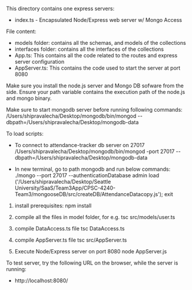 This directory contains one express servers:
* index.ts - Encapsulated Node/Express web server w/ Mongo Access

File content:
- models folder: contains all the schemas, and models of the collections
- interfaces folder: contains all the interfaces of the collections
- App.ts: This contains all the code related to the routes and express server configuration
- AppServer.ts: This contains the code used to start the server at port 8080

Make sure you install the node.js server and Mongo DB sofware from the side.  Ensure your path variable contains the execution path of the node.js and mongo binary.

Make sure to start mongodb server before running following commands:
    /Users/shipravalecha/Desktop/mongodb/bin/mongod --dbpath=/Users/shipravalecha/Desktop/mongodb-data

To load scripts: 

- To connect to attendance-tracker db server on 27017
    /Users/shipravalecha/Desktop/mongodb/bin/mongod -port 27017 --dbpath=/Users/shipravalecha/Desktop/mongodb-data

- In new terminal, go to path mongodb and run below commands: 
    ./mongo --port 27017 --authenticationDatabase admin
    load ('/Users/shipravalecha/Desktop/Seattle University/SaaS/Team3App/CPSC-4240-Team3/mongooseDB/src/createDB/AttendanceDatacopy.js');
    exit

1. install prerequisites: npm install

2. compile all the files in model folder, for e.g.
    tsc src/models/user.ts

3. compile DataAccess.ts file
    tsc DataAccess.ts

4. compile AppServer.ts file
    tsc src/AppServer.ts

5. Execute Node/Express server on port 8080
    node AppServer.js

To test server, try the following URL on the browser, while the server is running:
* http://localhost:8080/
